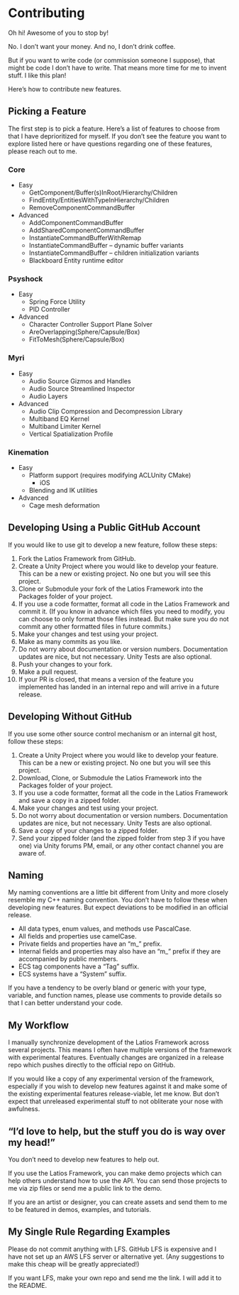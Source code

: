 # Contributing

Oh hi! Awesome of you to stop by!

No. I don’t want your money. And no, I don’t drink coffee.

But if you want to write code (or commission someone I suppose), that might be
code I don’t have to write. That means more time for me to invent stuff. I like
this plan!

Here’s how to contribute new features.

## Picking a Feature

The first step is to pick a feature. Here’s a list of features to choose from
that I have deprioritized for myself. If you don’t see the feature you want to
explore listed here or have questions regarding one of these features, please
reach out to me.

### Core

-   Easy
    -   GetComponent/Buffer(s)InRoot/Hierarchy/Children
    -   FindEntity/EntitiesWithTypeInHierarchy/Children
    -   RemoveComponentCommandBuffer
-   Advanced
    -   AddComponentCommandBuffer
    -   AddSharedComponentCommandBuffer
    -   InstantiateCommandBufferWithRemap
    -   InstantiateCommandBuffer – dynamic buffer variants
    -   InstantiateCommandBuffer – children initialization variants
    -   Blackboard Entity runtime editor

### Psyshock

-   Easy
    -   Spring Force Utility
    -   PID Controller
-   Advanced
    -   Character Controller Support Plane Solver
    -   AreOverlapping(Sphere/Capsule/Box)
    -   FitToMesh(Sphere/Capsule/Box)

### Myri

-   Easy
    -   Audio Source Gizmos and Handles
    -   Audio Source Streamlined Inspector
    -   Audio Layers
-   Advanced
    -   Audio Clip Compression and Decompression Library
    -   Multiband EQ Kernel
    -   Multiband Limiter Kernel
    -   Vertical Spatialization Profile

### Kinemation

-   Easy
    -   Platform support (requires modifying ACLUnity CMake)
        -   iOS
    -   Blending and IK utilities
-   Advanced
    -   Cage mesh deformation

## Developing Using a Public GitHub Account

If you would like to use git to develop a new feature, follow these steps:

1.  Fork the Latios Framework from GitHub.
2.  Create a Unity Project where you would like to develop your feature. This
    can be a new or existing project. No one but you will see this project.
3.  Clone or Submodule your fork of the Latios Framework into the Packages
    folder of your project.
4.  If you use a code formatter, format all code in the Latios Framework and
    commit it. (If you know in advance which files you need to modify, you can
    choose to only format those files instead. But make sure you do not commit
    any other formatted files in future commits.)
5.  Make your changes and test using your project.
6.  Make as many commits as you like.
7.  Do not worry about documentation or version numbers. Documentation updates
    are nice, but not necessary. Unity Tests are also optional.
8.  Push your changes to your fork.
9.  Make a pull request.
10. If your PR is closed, that means a version of the feature you implemented
    has landed in an internal repo and will arrive in a future release.

## Developing Without GitHub

If you use some other source control mechanism or an internal git host, follow
these steps:

1.  Create a Unity Project where you would like to develop your feature. This
    can be a new or existing project. No one but you will see this project.
2.  Download, Clone, or Submodule the Latios Framework into the Packages folder
    of your project.
3.  If you use a code formatter, format all the code in the Latios Framework and
    save a copy in a zipped folder.
4.  Make your changes and test using your project.
5.  Do not worry about documentation or version numbers. Documentation updates
    are nice, but not necessary. Unity Tests are also optional.
6.  Save a copy of your changes to a zipped folder.
7.  Send your zipped folder (and the zipped folder from step 3 if you have one)
    via Unity forums PM, email, or any other contact channel you are aware of.

## Naming

My naming conventions are a little bit different from Unity and more closely
resemble my C++ naming convention. You don’t have to follow these when
developing new features. But expect deviations to be modified in an official
release.

-   All data types, enum values, and methods use PascalCase.
-   All fields and properties use camelCase.
-   Private fields and properties have an “m_” prefix.
-   Internal fields and properties may also have an “m_” prefix if they are
    accompanied by public members.
-   ECS tag components have a “Tag” suffix.
-   ECS systems have a “System” suffix.

If you have a tendency to be overly bland or generic with your type, variable,
and function names, please use comments to provide details so that I can better
understand your code.

## My Workflow

I manually synchronize development of the Latios Framework across several
projects. This means I often have multiple versions of the framework with
experimental features. Eventually changes are organized in a release repo which
pushes directly to the official repo on GitHub.

If you would like a copy of any experimental version of the framework,
especially if you wish to develop new features against it and make some of the
existing experimental features release-viable, let me know. But don’t expect
that unreleased experimental stuff to not obliterate your nose with awfulness.

## “I’d love to help, but the stuff you do is way over my head!”

You don’t need to develop new features to help out.

If you use the Latios Framework, you can make demo projects which can help
others understand how to use the API. You can send those projects to me via zip
files or send me a public link to the demo.

If you are an artist or designer, you can create assets and send them to me to
be featured in demos, examples, and tutorials.

## My Single Rule Regarding Examples

Please do not commit anything with LFS. GitHub LFS is expensive and I have not
set up an AWS LFS server or alternative yet. (Any suggestions to make this cheap
will be greatly appreciated!)

If you want LFS, make your own repo and send me the link. I will add it to the
README.
